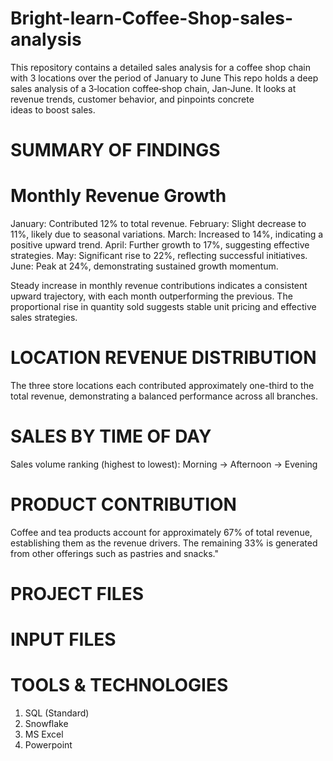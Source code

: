 # Bright-learn-Coffee-Shop-sales-analysis
This repository contains a detailed sales analysis for a coffee shop chain with 3 locations over the period of January to June
 This repo holds a deep sales analysis of a 3‑location coffee‑shop chain, Jan‑June. It looks at revenue trends, customer behavior, and pinpoints concrete ideas to boost sales.
# SUMMARY OF FINDINGS 
# Monthly Revenue Growth
January: Contributed 12% to total revenue.
February: Slight decrease to 11%, likely due to seasonal variations.
March: Increased to 14%, indicating a positive upward trend.
April: Further growth to 17%, suggesting effective strategies.
May: Significant rise to 22%, reflecting successful initiatives.
June: Peak at 24%, demonstrating sustained growth momentum.

Steady increase in monthly revenue contributions indicates a consistent upward trajectory, with each month outperforming the previous. The proportional rise in quantity sold suggests stable unit pricing and effective sales strategies.

# LOCATION REVENUE DISTRIBUTION
The three store locations each contributed approximately one-third to the total revenue, demonstrating a balanced performance across all branches.
# SALES BY TIME OF DAY 
Sales volume ranking (highest to lowest):
Morning → Afternoon → Evening 

# PRODUCT CONTRIBUTION
Coffee and tea products account for approximately 67% of total revenue, establishing them as the revenue drivers. The remaining 33% is generated from other offerings such as pastries and snacks."
# PROJECT FILES
# INPUT FILES 


# TOOLS & TECHNOLOGIES 
1. SQL (Standard)
2. Snowflake
3. MS Excel
4. Powerpoint 
